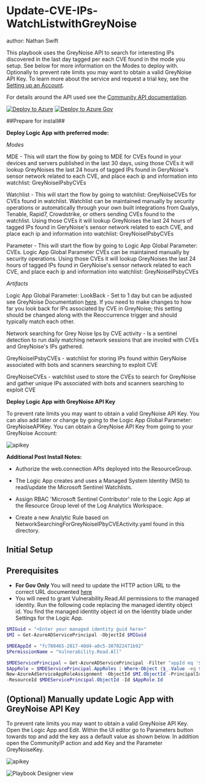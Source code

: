 # Update-CVE-IPs-WatchListwithGreyNoise

author: Nathan Swift

This playbook uses the GreyNoise API to search for interesting IPs discovered in the last day tagged per each CVE found in the mode you setup. See below for more information on the Modes to deploy with. Optionally to prevent rate limits you may want to obtain a valid GreyNoise API Key. To learn more about the service and request a trial key, see the [Setting up an Account](https://developer.greynoise.io/docs/setting-up-an-account).

For details around the API used see the [Community API documentation](https://developer.greynoise.io/reference/community-api#get_v3-community-ip).

[![Deploy to Azure](https://aka.ms/deploytoazurebutton)](https://portal.azure.com/#create/Microsoft.Template/uri/https%3A%2F%2Fraw.githubusercontent.com%2FAzure%2FAzure-Sentinel%2Fmaster%2FPlaybooks%2FUpdate-CVE-IPs-WatchListwithGreyNoise%2Fazuredeploy.json)
[![Deploy to Azure Gov](https://aka.ms/deploytoazuregovbutton)](https://portal.azure.us/#create/Microsoft.Template/uri/https%3A%2F%2Fraw.githubusercontent.com%2FAzure%2FAzure-Sentinel%2Fmaster%2FPlaybooks%2FUpdate-CVE-IPs-WatchListwithGreyNoise%2Fazuredeploy.json)

##Prepare for install##

**Deploy Logic App with preferred mode:**

_Modes_

MDE - This will start the flow by going to MDE for CVEs found in your devices and servers published in the last 30 days, using those CVEs it will lookup GreyNoises the last 24 hours of tagged IPs found in GeryNoise's sensor network related to each CVE, and place each ip and information into watchlist: GreyNoiseIPsbyCVEs

Watchlist - This will start the flow by going to watchlist: GreyNoiseCVEs for CVEs found in watchlist. Watchlist can be maintained manually by security operations or automatically through your own built integrations from Qualys, Tenable, Rapid7, Crowdstrike, or others sending CVEs found to the watchlist. Using those CVEs it will lookup GreyNoises the last 24 hours of tagged IPs found in GeryNoise's sensor network related to each CVE, and place each ip and information into watchlist: GreyNoiseIPsbyCVEs

Parameter - This will start the flow by going to Logic App Global Parameter: CVEs. Logic App Global Parameter CVEs can be maintained manually by security operations. Using those CVEs it will lookup GreyNoises the last 24 hours of tagged IPs found in GeryNoise's sensor network related to each CVE, and place each ip and information into watchlist: GreyNoiseIPsbyCVEs

_Artifacts_

Logic App Global Parameter: LookBack - Set to 1 day but can be adjusted see GreyNoise Documentation [here](https://docs.greynoise.io/docs/using-the-greynoise-query-language-gnql#time-based-query-options). If you need to make changes to how far you look back for IPs associated by CVE in GreyNoise; this setting should be changed along with the Reoccurrence trigger and should typically match each other.

Network searching for Grey Noise Ips by CVE activity - Is a sentinel detection to run daily matching network sessions that are involed with CVEs and GreyNoise's IPs gathered.

GreyNoiseIPsbyCVEs - watchlist for storing IPs found within GeryNoise associated with bots and scanners searching to exploit CVE

GreyNoiseCVEs - watchlist used to store the CVEs to search for GreyNoise and gather unique IPs associated with bots and scanners searching to exploit CVE

**Deploy Logic App with GreyNoise API Key**

To prevent rate limits you may want to obtain a valid GreyNoise API Key. You can also add later or change by going to the Logic App Global Parameter: GreyNoiseAPIKey. You can obtain a GreyNoise API Key from going to your GreyNoise Account:

![apikey](images/apikey.png)

**Additional Post Install Notes:**

* Authorize the web.connection APIs deployed into the ResourceGroup.

* The Logic App creates and uses a Managed System Identity (MSI) to read/update the Microsoft Sentinel Watchlists.

* Assign RBAC 'Microsoft Sentinel Contributor' role to the Logic App at the Resource Group level of the Log Analytics Workspace.

* Create a new Analytic Rule based on NetworkSearchingForGreyNoiseIPbyCVEActivity.yaml found in this directory.

## Initial Setup

## Prerequisites

- **For Gov Only** You will need to update the HTTP action URL to the correct URL documented [here](https://docs.microsoft.com/microsoft-365/security/defender-endpoint/gov?view=o365-worldwide#api)
- You will need to grant Vulnerability.Read.All permissions to the managed identity. Run the following code replacing the managed identity object id. You find the managed identity object id on the Identity blade under Settings for the Logic App.

```powershell
$MIGuid = "<Enter your managed identity guid here>"
$MI = Get-AzureADServicePrincipal -ObjectId $MIGuid

$MDEAppId = "fc780465-2017-40d4-a0c5-307022471b92"
$PermissionName = "Vulnerability.Read.All"

$MDEServicePrincipal = Get-AzureADServicePrincipal -Filter "appId eq '$MDEAppId'"
$AppRole = $MDEServicePrincipal.AppRoles | Where-Object {$_.Value -eq $PermissionName -and $_.AllowedMemberTypes -contains "Application"}
New-AzureAdServiceAppRoleAssignment -ObjectId $MI.ObjectId -PrincipalId $MI.ObjectId `
-ResourceId $MDEServicePrincipal.ObjectId -Id $AppRole.Id
```

## (Optional) Manually update Logic App with GreyNoise API Key

To prevent rate limits you may want to obtain a valid GreyNoise API Key. Open the Logic App and Edit. Within the UI editor go to Parameters button towards top and add the key ass a default value as shown below. In addition open the CommunityIP action and add Key and the Parameter GreyNoiseKey.

![apikey](images/apikey.png)

![Playbook Designer view](./images/logicapp.png)<br>
